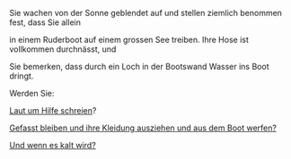 Sie wachen von der Sonne geblendet auf und stellen ziemlich benommen fest, dass Sie allein 

in einem Ruderboot auf einem grossen See treiben. Ihre Hose ist vollkommen durchnässt, und

Sie bemerken, dass durch ein Loch in der Bootswand Wasser ins Boot dringt.

Werden Sie:

[Laut um Hilfe schreien](Hilfeschrei/Hilfeschrei.md)?

[Gefasst bleiben und ihre Kleidung ausziehen und aus dem Boot werfen?](gefasst-bleiben/gefasst-bleiben.md)


[Und wenn es kalt wird?](es-wird-kalt/Kälte.md)
